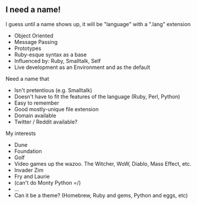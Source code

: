 I need a name!
--------------

I guess until a name shows up, it will be "language" with a ".lang" extension

* Object Oriented
* Message Passing
* Prototypes
* Ruby-esque syntax as a base
* Influenced by: Ruby, Smalltalk, Self
* Live development as an Environment and as the default

Need a name that

* Isn't pretentious (e.g. Smalltalk)
* Doesn't have to fit the features of the language (Ruby, Perl, Python)
* Easy to remember
* Good mostly-unique file extension
* Domain available
* Twitter / Reddit available?

My interests

* Dune
* Foundation
* Golf
* Video games up the wazoo. The Witcher, WoW, Diablo, Mass Effect, etc.
* Invader Zim
* Fry and Laurie
* (can't do Monty Python =/)
* ...
* Can it be a theme? (Homebrew, Ruby and gems, Python and eggs, etc)
